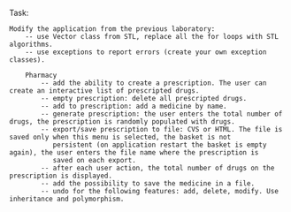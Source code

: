 Task:
	
	Modify the application from the previous laboratory:
		-- use Vector class from STL, replace all the for loops with STL algorithms.
 		-- use exceptions to report errors (create your own exception classes).
		
		Pharmacy
			-- add the ability to create a prescription. The user can create an interactive list of prescripted drugs.
			-- empty prescription: delete all prescripted drugs.
			-- add to prescription: add a medicine by name.
			-- generate prescription: the user enters the total number of drugs, the prescription is randomly populated with drugs.
			-- export/save prescription to file: CVS or HTML. The file is saved only when this menu is selected, the basket is not
			   persistent (on application restart the basket is empty again), the user enters the file name where the prescription is
			   saved on each export.
  			-- after each user action, the total number of drugs on the prescription is displayed.
			-- add the possibility to save the medicine in a file.
			-- undo for the following features: add, delete, modify. Use inheritance and polymorphism.